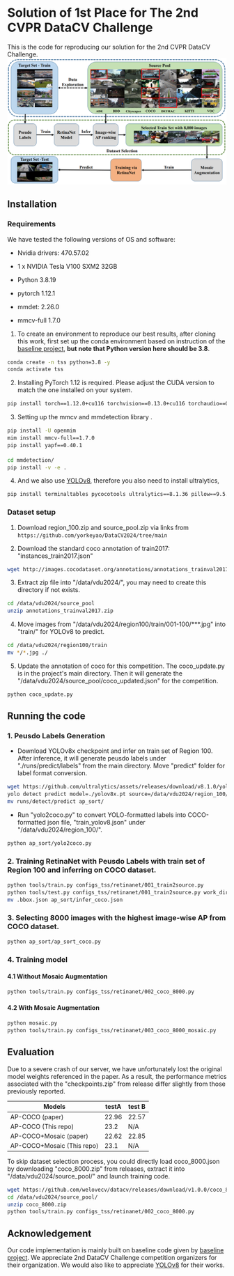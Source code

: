 # Solution of 1st Place for The 2nd CVPR DataCV Challenge 

This is the code for reproducing our solution for the 2nd CVPR DataCV Challenge.
![My Image](assets/framework.png)
## Installation

### Requirements

We have tested the following versions of OS and software:
- Nvidia drivers: 470.57.02
- 1 x NVIDIA Tesla V100 SXM2 32GB

- Python 3.8.19
- pytorch 1.12.1
- mmdet: 2.26.0
- mmcv-full 1.7.0

1. To create an environment to reproduce our best results, after cloning this work, first set up the conda environment based on instruction of the [baseline project](https://github.com/yorkeyao/DataCV2024), **but note that Python version here should be 3.8**. 

```bash
conda create -n tss python=3.8 -y
conda activate tss
```

2. Installing PyTorch 1.12 is required. Please adjust the CUDA version to match the one installed on your system.
```bash
pip install torch==1.12.0+cu116 torchvision==0.13.0+cu116 torchaudio==0.12.0 --extra-index-url https://download.pytorch.org/whl/cu116
```

3. Setting up the mmcv and mmdetection library .
```bash
pip install -U openmim
mim install mmcv-full==1.7.0
pip install yapf==0.40.1

cd mmdetection/
pip install -v -e . 
```

4. And we also use [YOLOv8](https://github.com/ultralytics/ultralytics), therefore you also need to install ultralytics,
```bash
pip install terminaltables pycocotools ultralytics==8.1.36 pillow==9.5.0
```

### Dataset setup

1. Download region_100.zip and source_pool.zip via links from  `https://github.com/yorkeyao/DataCV2024/tree/main`

2. Download the standard coco annotation of train2017: "instances_train2017.json"
```bash
wget http://images.cocodataset.org/annotations/annotations_trainval2017.zip -O /data/vdu2024/source_pool/annotations_trainval2017.zip 
```

3. Extract zip file into "/data/vdu2024/", you may need to create this directory if not exists.
```bash
cd /data/vdu2024/source_pool
unzip annotations_trainval2017.zip
```

4. Move images from "/data/vdu2024/region100/train/001-100/***.jpg" into "train/" for YOLOv8 to predict.
```bash
cd /data/vdu2024/region100/train
mv */*.jpg ./
```

5. Update the annotation of coco for this competition. The coco_update.py is in the project's main directory. Then it will generate the "/data/vdu2024/source_pool/coco_updated.json" for the competition.

```bash
python coco_update.py
```

## Running the code

### 1. Peusdo Labels Generation
- Download YOLOv8x checkpoint and infer on train set of Region 100. After inference, it will generate peusdo labels under "./runs/predict/labels" from the main directory. Move "predict" folder for label format conversion.
```bash
wget https://github.com/ultralytics/assets/releases/download/v8.1.0/yolov8x.pt
yolo detect predict model=./yolov8x.pt source=/data/vdu2024/region_100/train conf=0.1 imgsz=1280 save_txt=True classes=[2,5,7] save=False
mv runs/detect/predict ap_sort/
```

- Run "yolo2coco.py" to convert YOLO-formatted labels into COCO-formatted json file, "train_yolov8.json" under "/data/vdu2024/region_100/".
```bash
python ap_sort/yolo2coco.py
```

### 2. Training RetinaNet with Peusdo Labels with train set of Region 100 and inferring on COCO dataset.
```bash
python tools/train.py configs_tss/retinanet/001_train2source.py
python tools/test.py configs_tss/retinanet/001_train2source.py work_dirs/001_train2source/latest.pth --format-only --options "jsonfile_prefix=./"
mv .bbox.json ap_sort/infer_coco.json
```

### 3. Selecting 8000 images with the highest image-wise AP from COCO dataset.
```bash
python ap_sort/ap_sort_coco.py 
```

### 4. Training model
#### 4.1 Without Mosaic Augmentation
```bash
python tools/train.py configs_tss/retinanet/002_coco_8000.py
```
#### 4.2 With Mosaic Augmentation
```bash
python mosaic.py
python tools/train.py configs_tss/retinanet/003_coco_8000_mosaic.py
```


## Evaluation
Due to a severe crash of our server, we have unfortunately lost the original model weights referenced in the paper. As a result, the performance metrics associated with the "checkpoints.zip" from release differ slightly from those previously reported.

| Models   |  testA   |  test B  |
|----------|----------|----------|
| AP-COCO (paper)  |22.96    |   22.57     |
| AP-COCO (This repo)    | 23.2     | N/A     |
| AP-COCO+Mosaic (paper)  |22.62     |   22.85     |
| AP-COCO+Mosaic (This repo)    | 23.1     | N/A     |

To skip dataset selection process, you could directly load coco_8000.json by downloading "coco_8000.zip" from releases, extract it into "/data/vdu2024/source_pool/" and launch training code.
```bash
wget https://github.com/welovecv/datacv/releases/download/v1.0.0/coco_8000.zip -O /data/vdu2024/source_pool/coco_8000.zip
cd /data/vdu2024/source_pool/
unzip coco_8000.zip
python tools/train.py configs_tss/retinanet/002_coco_8000.py
```

## Acknowledgement
Our code implementation is mainly built on baseline code given by [baseline project](https://github.com/yorkeyao/DataCV2024). We appreciate 2nd DataCV Challenge competition organizers for their organization. We would also like to appreciate [YOLOv8](https://github.com/ultralytics/ultralytics) for their works.
